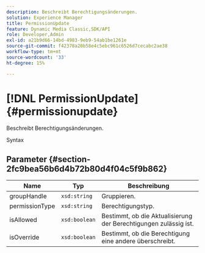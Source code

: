 ```yaml
---
description: Beschreibt Berechtigungsänderungen.
solution: Experience Manager
title: PermissionUpdate
feature: Dynamic Media Classic,SDK/API
role: Developer,Admin
exl-id: a21b9d66-14bd-4983-9eb9-54ab1be1261e
source-git-commit: f42378a20b58e4c5ebc961c6526d7cecabc2ae38
workflow-type: tm+mt
source-wordcount: '33'
ht-degree: 15%

---
```


# [!DNL PermissionUpdate]{#permissionupdate}

Beschreibt Berechtigungsänderungen.

Syntax

## Parameter {#section-2fc9bea56b6d4b72b80d4f04c5f9b862}

| Name | Typ | Beschreibung |
|---|---|---|
| groupHandle | `xsd:string` | Gruppieren. |
| permissionType | `xsd:string` | Berechtigungstyp. |
| isAllowed | `xsd:boolean` | Bestimmt, ob die Aktualisierung der Berechtigungen zulässig ist. |
| isOverride | `xsd:boolean` | Bestimmt, ob die Berechtigung eine andere überschreibt. |
